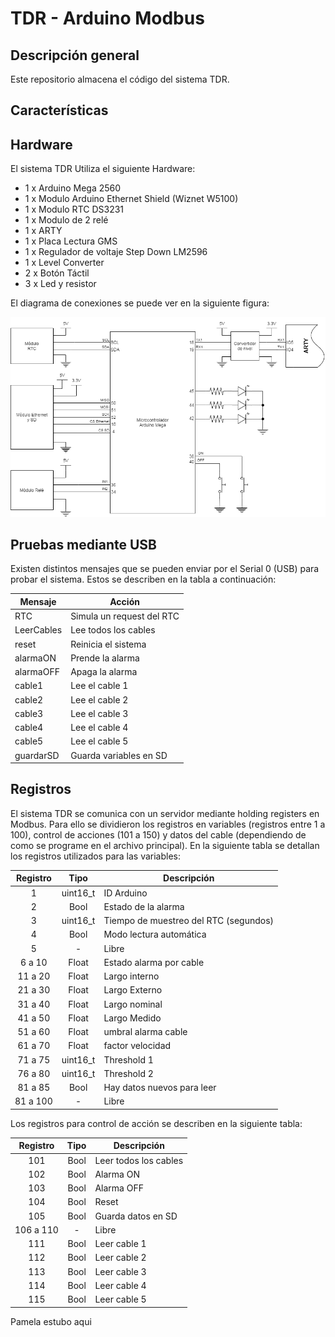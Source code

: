 # TDR - Arduino Modbus

## Descripción general

Este repositorio almacena el código del sistema TDR.

## Características

## Hardware

El sistema TDR Utiliza el siguiente Hardware:
- 1 x Arduino Mega 2560
- 1 x Modulo Arduino Ethernet Shield (Wiznet W5100)
- 1 x Modulo RTC DS3231
- 1 x Modulo de 2 relé
- 1 x ARTY
- 1 x Placa Lectura GMS
- 1 x Regulador de voltaje Step Down LM2596
- 1 x Level Converter
- 2 x Botón Táctil
- 3 x Led y resistor

El diagrama de conexiones se puede ver en la siguiente figura:

![image](figs/conexion.png)

## Pruebas mediante USB

Existen distintos mensajes que se pueden enviar por el Serial 0 (USB) para probar el sistema. Estos se describen en la tabla a continuación:

| Mensaje    | Acción                    |
|------------|---------------------------|
| RTC        | Simula un request del RTC |
| LeerCables | Lee todos los cables      |
| reset      | Reinicia el sistema       |
| alarmaON   | Prende la alarma          |
| alarmaOFF  | Apaga la alarma           |
| cable1     | Lee el cable 1            |
| cable2     | Lee el cable 2            |
| cable3     | Lee el cable 3            |
| cable4     | Lee el cable 4            |
| cable5     | Lee el cable 5            |
| guardarSD  | Guarda variables en SD    |


## Registros

El sistema TDR se comunica con un servidor mediante holding registers en Modbus. Para ello se dividieron los registros en variables (registros entre 1 a 100), control de acciones (101 a 150) y datos del cable (dependiendo de como se programe en el archivo principal). En la siguiente tabla se detallan los registros utilizados para las variables:


| Registro |   Tipo   | Descripción                           |
|:--------:|:--------:|---------------------------------------|
|     1    | uint16_t | ID Arduino                            |
|     2    |   Bool   | Estado de la alarma                   |
|     3    | uint16_t | Tiempo de muestreo del RTC (segundos) |
|     4    |   Bool   | Modo lectura automática               |
|     5    |     -    | Libre                                 |
|  6 a 10  |   Float  | Estado alarma por cable               |
|  11 a 20 |   Float  | Largo interno                         |
|  21 a 30 |   Float  | Largo Externo                         |
|  31 a 40 |   Float  | Largo nominal                         |
|  41 a 50 |   Float  | Largo Medido                          |
|  51 a 60 |   Float  | umbral alarma cable                   |
|  61 a 70 |   Float  | factor velocidad                      |
|  71 a 75 | uint16_t | Threshold 1                           |
|  76 a 80 | uint16_t | Threshold 2                           |
|  81 a 85 |  Bool    | Hay datos nuevos para leer            |
| 81 a 100 |     -    | Libre                                 |

Los registros para control de acción se describen en la siguiente tabla:

|  Registro | Tipo | Descripción           |
|:---------:|:----:|-----------------------|
|    101    | Bool | Leer todos los cables |
|    102    | Bool | Alarma ON             |
|    103    | Bool | Alarma OFF            |
|    104    | Bool | Reset                 |
|    105    | Bool | Guarda datos en SD    |
| 106 a 110 |   -  | Libre                 |
|    111    | Bool | Leer cable 1          |
|    112    | Bool | Leer cable 2          |
|    113    | Bool | Leer cable 3          |
|    114    | Bool | Leer cable 4          |
|    115    | Bool | Leer cable 5          |


Pamela estubo aqui
